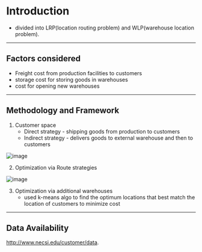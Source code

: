 # Introduction

- divided into LRP(location routing problem) and WLP(warehouse location problem).

---

## Factors considered

- Freight cost from production facilities to customers
- storage cost for storing goods in warehouses
- cost for opening new warehouses

---

## Methodology and Framework

1. Customer space
    - Direct strategy - shipping goods from production to customers
    - Indirect strategy - delivers goods to external warehouse and then to customers
 
 ![image](https://user-images.githubusercontent.com/60444216/132298624-5034a65b-7ba0-400b-b3a2-960a3ea22ae1.png)

2. Optimization via Route strategies

![image](https://user-images.githubusercontent.com/60444216/132298683-c86f9f3d-7d4a-423e-8747-596aa1f19382.png)

3. Optimization via additional warehouses
    - used k-means algo to find the optimum locations that best match the location of customers to minimize cost

---

## Data Availability

<http://www.necsi.edu/customer/data>.
